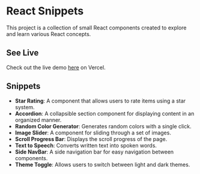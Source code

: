 # React Snippets

This project is a collection of small React components created to explore and learn various React concepts.

## See Live

Check out the live demo [here](https://react-snippets-roan.vercel.app/) on Vercel.

## Snippets

- **Star Rating**: A component that allows users to rate items using a star system.
- **Accordion**: A collapsible section component for displaying content in an organized manner.
- **Random Color Generator**: Generates random colors with a single click.
- **Image Slider**: A component for sliding through a set of images.
- **Scroll Progress Bar**: Displays the scroll progress of the page.
- **Text to Speech**: Converts written text into spoken words.
- **Side NavBar**: A side navigation bar for easy navigation between components.
- **Theme Toggle**: Allows users to switch between light and dark themes.
